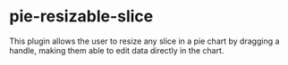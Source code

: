 # pie-resizable-slice
This plugin allows the user to resize any slice in a pie chart by dragging a handle, making them able to edit data directly in the chart.
